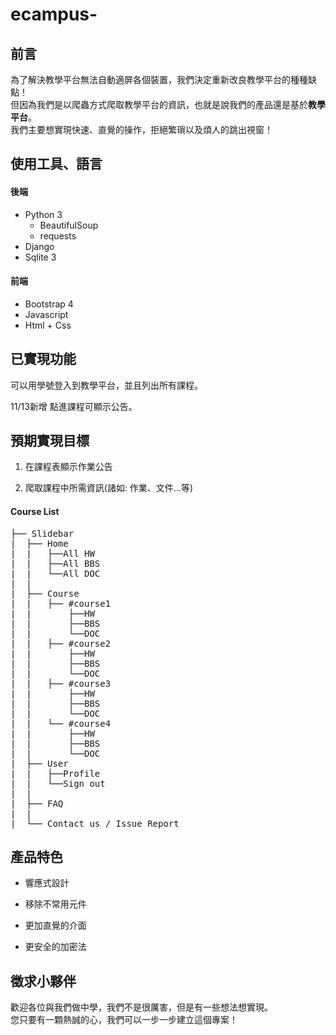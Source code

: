 # ecampus-

## 前言 
為了解決教學平台無法自動適屏各個裝置，我們決定重新改良教學平台的種種缺點！
<br>
但因為我們是以爬蟲方式爬取教學平台的資訊，也就是說我們的產品還是基於**教學平台**。  
我們主要想實現快速、直覺的操作，拒絕繁瑣以及煩人的跳出視窗！

使用工具、語言
------------
#### 後端
* Python 3
  * BeautifulSoup
  * requests
* Django
* Sqlite 3
#### 前端
* Bootstrap 4
* Javascript
* Html + Css

已實現功能
---------
可以用學號登入到教學平台，並且列出所有課程。

11/13新增 點進課程可顯示公告。

預期實現目標
-----------
1. 在課程表顯示作業公告

2. 爬取課程中所需資訊(諸如: 作業、文件...等)

#### Course List
<pre>
├── Slidebar  
|  ├── Home  
|  |   ├──All HW
|  |   ├──All BBS   
|  |   └──All DOC
|  |
|  ├── Course
|  |   ├── #course1  
|  |       ├──HW
|  |       ├──BBS
|  |       └──DOC
|  |   ├── #course2  
|  |       ├──HW
|  |       ├──BBS
|  |       └──DOC
|  |   ├── #course3  
|  |       ├──HW
|  |       ├──BBS
|  |       └──DOC
|  |   └── #course4  
|  |       ├──HW
|  |       ├──BBS
|  |       └──DOC
|  ├── User  
|  |   ├──Profile
|  |   └──Sign out 
|  | 
|  ├── FAQ  
|  | 
|  └── Contact us / Issue Report 
</pre>

產品特色
-----------

* 響應式設計 

* 移除不常用元件

* 更加直覺的介面

* 更安全的加密法

徵求小夥伴
---------
歡迎各位與我們做中學，我們不是很厲害，但是有一些想法想實現。  
您只要有一顆熱誠的心，我們可以一步一步建立這個專案！






